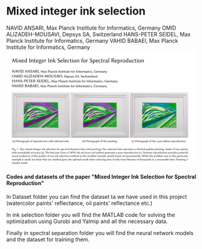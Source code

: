 # Mixed integer ink selection
NAVID ANSARI, Max Planck Institute for Informatics, Germany
OMID ALIZADEH-MOUSAVI, Depsys SA, Switzerland
HANS-PETER SEIDEL, Max Planck Institute for Informatics, Germany
VAHID BABAEI, Max Planck Institute for Informatics, Germany
![teaser](https://github.com/Navid-visual/Mixed-integer-ink-selection/blob/main/teaser.PNG)
#### Codes and datasets of the paper "Mixed Integer Ink Selection for Spectral Reproduction"
In Dataset folder you can find the dataset ta we have used in this project (watercolor paints' reflectance, oil paints' reflectance etc.) 

In ink selection folder you will find the MATLAB code for solving the optimization using Gurobi and Yalmip and all the necessary data. 

Finally in spectral separation folder you will find the neural network models and the dataset for training them.
